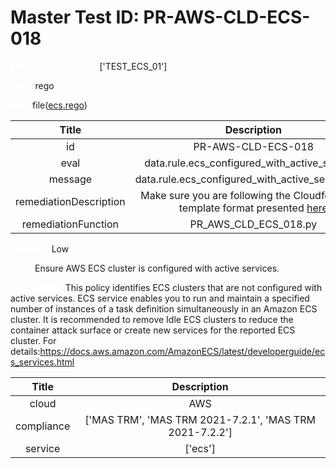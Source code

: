 



# Master Test ID: PR-AWS-CLD-ECS-018


***<font color="white">Master Snapshot Id:</font>*** ['TEST_ECS_01']

***<font color="white">type:</font>*** rego

***<font color="white">rule:</font>*** file([ecs.rego])  
  
  
  
  

|Title|Description|
| :---: | :---: |
|id|PR-AWS-CLD-ECS-018|
|eval|data.rule.ecs_configured_with_active_services|
|message|data.rule.ecs_configured_with_active_services_err|
|remediationDescription|Make sure you are following the Cloudformation template format presented <a href='https://boto3.amazonaws.com/v1/documentation/api/latest/reference/services/ecs.html#ECS.Client.describe_clusters' target='_blank'>here</a>|
|remediationFunction|PR_AWS_CLD_ECS_018.py|


***<font color="white">Severity:</font>*** Low

***<font color="white">Title:</font>*** Ensure AWS ECS cluster is configured with active services.

***<font color="white">Description:</font>*** This policy identifies ECS clusters that are not configured with active services. ECS service enables you to run and maintain a specified number of instances of a task definition simultaneously in an Amazon ECS cluster. It is recommended to remove Idle ECS clusters to reduce the container attack surface or create new services for the reported ECS cluster. For details:https://docs.aws.amazon.com/AmazonECS/latest/developerguide/ecs_services.html  
  
  

|Title|Description|
| :---: | :---: |
|cloud|AWS|
|compliance|['MAS TRM', 'MAS TRM 2021-7.2.1', 'MAS TRM 2021-7.2.2']|
|service|['ecs']|



[ecs.rego]: https://github.com/prancer-io/prancer-compliance-test/tree/master/aws/cloud/ecs.rego
